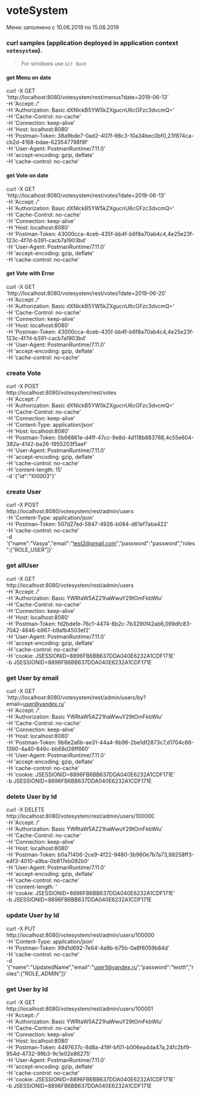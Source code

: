 # voteSystem

Меню заполнено с 10.06.2019 по 15.06.2019

### curl samples (application deployed in application context `votesystem`).
> For windows use `Git Bash`

#### get Menu on date
curl -X GET \
  'http://localhost:8080/votesystem/rest/menus?date=2019-06-13' \
  -H 'Accept: */*' \
  -H 'Authorization: Basic dXNlckB5YW5kZXgucnU6cGFzc3dvcmQ=' \
  -H 'Cache-Control: no-cache' \
  -H 'Connection: keep-alive' \
  -H 'Host: localhost:8080' \
  -H 'Postman-Token: 38a9bde7-0ad2-407f-98c3-10a34bec0bf0,23f874ca-cb2d-4168-bdae-623547798f8f' \
  -H 'User-Agent: PostmanRuntime/7.11.0' \
  -H 'accept-encoding: gzip, deflate' \
  -H 'cache-control: no-cache'

#### get Vote on date
curl -X GET \
  'http://localhost:8080/votesystem/rest/votes?date=2019-06-13' \
  -H 'Accept: */*' \
  -H 'Authorization: Basic dXNlckB5YW5kZXgucnU6cGFzc3dvcmQ=' \
  -H 'Cache-Control: no-cache' \
  -H 'Connection: keep-alive' \
  -H 'Host: localhost:8080' \
  -H 'Postman-Token: 43000cca-4ceb-435f-bb4f-b6f8a70ab4c4,4e25e23f-123c-4f7d-b391-cacb7a1903bd' \
  -H 'User-Agent: PostmanRuntime/7.11.0' \
  -H 'accept-encoding: gzip, deflate' \
  -H 'cache-control: no-cache'

#### get Vote with Error
curl -X GET \
  'http://localhost:8080/votesystem/rest/votes?date=2019-06-20' \
  -H 'Accept: */*' \
  -H 'Authorization: Basic dXNlckB5YW5kZXgucnU6cGFzc3dvcmQ=' \
  -H 'Cache-Control: no-cache' \
  -H 'Connection: keep-alive' \
  -H 'Host: localhost:8080' \
  -H 'Postman-Token: 43000cca-4ceb-435f-bb4f-b6f8a70ab4c4,4e25e23f-123c-4f7d-b391-cacb7a1903bd' \
  -H 'User-Agent: PostmanRuntime/7.11.0' \
  -H 'accept-encoding: gzip, deflate' \
  -H 'cache-control: no-cache'

### create Vote
curl -X POST \
  http://localhost:8080/votesystem/rest/votes \
  -H 'Accept: */*' \
  -H 'Authorization: Basic dXNlckB5YW5kZXgucnU6cGFzc3dvcmQ=' \
  -H 'Cache-Control: no-cache' \
  -H 'Connection: keep-alive' \
  -H 'Content-Type: application/json' \
  -H 'Host: localhost:8080' \
  -H 'Postman-Token: 0b66861e-d4ff-47cc-9e8d-4d118b883788,4c55e604-382a-4142-ba26-1955203f5aef' \
  -H 'User-Agent: PostmanRuntime/7.11.0' \
  -H 'accept-encoding: gzip, deflate' \
  -H 'cache-control: no-cache' \
  -H 'content-length: 15' \
  -d '{"id":"100003"}'

### create User
curl -X POST \
  http://localhost:8080/votesystem/rest/admin/users \
  -H 'Content-Type: application/json' \
  -H 'Postman-Token: 507d27ed-5847-4926-b084-d61ef7aba422' \
  -H 'cache-control: no-cache' \
  -d '{"name":"Vasya","email":"test2@gmail.com","password":"password","roles":["ROLE_USER"]}'
  
### get allUser
curl -X GET \
  http://localhost:8080/votesystem/rest/admin/users \
  -H 'Accept: */*' \
  -H 'Authorization: Basic YWRtaW5AZ21haWwuY29tOmFkbWlu' \
  -H 'Cache-Control: no-cache' \
  -H 'Connection: keep-alive' \
  -H 'Host: localhost:8080' \
  -H 'Postman-Token: fd2bdefe-76c1-4474-8b2c-7b3290f42ab6,099dfc83-7042-4846-b967-b9afb4503ef2' \
  -H 'User-Agent: PostmanRuntime/7.11.0' \
  -H 'accept-encoding: gzip, deflate' \
  -H 'cache-control: no-cache' \
  -H 'cookie: JSESSIONID=8896FB6BB637DDA040E6232A1CDF171E' \
  -b JSESSIONID=8896FB6BB637DDA040E6232A1CDF171E
  
### get User by email
curl -X GET \
  'http://localhost:8080/votesystem/rest/admin/users/by?email=user@yandex.ru' \
  -H 'Accept: */*' \
  -H 'Authorization: Basic YWRtaW5AZ21haWwuY29tOmFkbWlu' \
  -H 'Cache-Control: no-cache' \
  -H 'Connection: keep-alive' \
  -H 'Host: localhost:8080' \
  -H 'Postman-Token: 9b6e2a6b-ae31-44a4-8b96-2be1df2873c7,d1704c66-1390-4a40-846c-bb68d26ff660' \
  -H 'User-Agent: PostmanRuntime/7.11.0' \
  -H 'accept-encoding: gzip, deflate' \
  -H 'cache-control: no-cache' \
  -H 'cookie: JSESSIONID=8896FB6BB637DDA040E6232A1CDF171E' \
  -b JSESSIONID=8896FB6BB637DDA040E6232A1CDF171E
  
  ### delete User by Id
  curl -X DELETE \
  http://localhost:8080/votesystem/rest/admin/users/100000 \
  -H 'Accept: */*' \
  -H 'Authorization: Basic YWRtaW5AZ21haWwuY29tOmFkbWlu' \
  -H 'Cache-Control: no-cache' \
  -H 'Connection: keep-alive' \
  -H 'Host: localhost:8080' \
  -H 'Postman-Token: b0a71406-2ce9-4f22-9480-3b960e7b7a73,98258ff3-e4f3-4010-a9ba-0b817eb092b0' \
  -H 'User-Agent: PostmanRuntime/7.11.0' \
  -H 'accept-encoding: gzip, deflate' \
  -H 'cache-control: no-cache' \
  -H 'content-length: ' \
  -H 'cookie: JSESSIONID=8896FB6BB637DDA040E6232A1CDF171E' \
  -b JSESSIONID=8896FB6BB637DDA040E6232A1CDF171E
  
  ### update User by Id
  curl -X PUT \
  http://localhost:8080/votesystem/rest/admin/users/100000 \
  -H 'Content-Type: application/json' \
  -H 'Postman-Token: 99d1d692-7e64-4a9b-b75b-0a8f6059b84d' \
  -H 'cache-control: no-cache' \
  -d '{"name":"UpdatedName","email":"user1@yandex.ru","password":"testtt","roles":["ROLE_ADMIN"]}'
  
  ### get User by Id
  curl -X GET \
  http://localhost:8080/votesystem/rest/admin/users/100001 \
  -H 'Accept: */*' \
  -H 'Authorization: Basic YWRtaW5AZ21haWwuY29tOmFkbWlu' \
  -H 'Cache-Control: no-cache' \
  -H 'Connection: keep-alive' \
  -H 'Host: localhost:8080' \
  -H 'Postman-Token: 4497637c-8d8a-419f-bf01-b006ea4da47a,24fc2bf9-954d-4732-99b3-9c1e02e86275' \
  -H 'User-Agent: PostmanRuntime/7.11.0' \
  -H 'accept-encoding: gzip, deflate' \
  -H 'cache-control: no-cache' \
  -H 'cookie: JSESSIONID=8896FB6BB637DDA040E6232A1CDF171E' \
  -b JSESSIONID=8896FB6BB637DDA040E6232A1CDF171E
